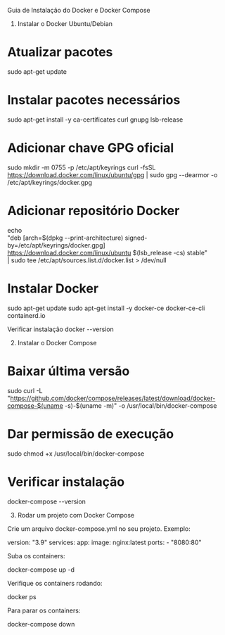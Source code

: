 Guia de Instalação do Docker e Docker Compose
1. Instalar o Docker
Ubuntu/Debian
# Atualizar pacotes
sudo apt-get update

# Instalar pacotes necessários
sudo apt-get install -y ca-certificates curl gnupg lsb-release

# Adicionar chave GPG oficial
sudo mkdir -m 0755 -p /etc/apt/keyrings
curl -fsSL https://download.docker.com/linux/ubuntu/gpg | sudo gpg --dearmor -o /etc/apt/keyrings/docker.gpg

# Adicionar repositório Docker
echo \
  "deb [arch=$(dpkg --print-architecture) signed-by=/etc/apt/keyrings/docker.gpg] \
  https://download.docker.com/linux/ubuntu $(lsb_release -cs) stable" \
  | sudo tee /etc/apt/sources.list.d/docker.list > /dev/null

# Instalar Docker
sudo apt-get update
sudo apt-get install -y docker-ce docker-ce-cli containerd.io

Verificar instalação
docker --version

2. Instalar o Docker Compose
# Baixar última versão
sudo curl -L "https://github.com/docker/compose/releases/latest/download/docker-compose-$(uname -s)-$(uname -m)" -o /usr/local/bin/docker-compose

# Dar permissão de execução
sudo chmod +x /usr/local/bin/docker-compose

# Verificar instalação
docker-compose --version

3. Rodar um projeto com Docker Compose

Crie um arquivo docker-compose.yml no seu projeto.
Exemplo:

version: "3.9"
services:
  app:
    image: nginx:latest
    ports:
      - "8080:80"


Suba os containers:

docker-compose up -d


Verifique os containers rodando:

docker ps


Para parar os containers:

docker-compose down
